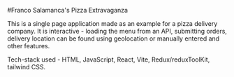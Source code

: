 #Franco Salamanca's Pizza Extravaganza

This is a single page application made as an example for a pizza delivery company. It is interactive - loading the menu from an API, submitting orders, delivery location can be found using geolocation or manually entered and other features.

Tech-stack used - HTML, JavaScript, React, Vite, Redux/reduxToolKit, tailwind CSS.
